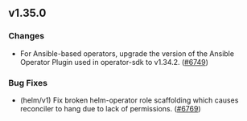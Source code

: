 ## v1.35.0

### Changes

- For Ansible-based operators, upgrade the version of the Ansible Operator Plugin used in operator-sdk to v1.34.2. ([#6749](https://github.com/graphitehealth/operator-sdk/pull/6749))

### Bug Fixes

- (helm/v1) Fix broken helm-operator role scaffolding which causes reconciler to hang due to lack of permissions. ([#6769](https://github.com/graphitehealth/operator-sdk/pull/6769))
